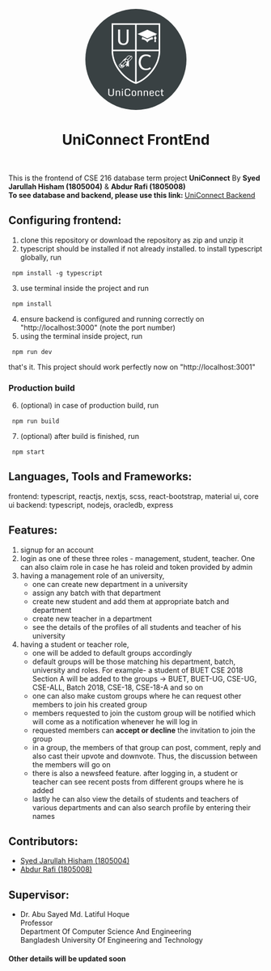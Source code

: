 
<p align="center">
 <img width="200px" 
      style="border-radius:50%" src="https://github.com/hishamcse/UniConnect-FrontEnd/blob/master/public/logo.png"  alt="UniConnect"/>
</p>

<h1 align="center"> UniConnect FrontEnd</h1><br />

<!--  <p align="center"> -->
   This is the frontend of CSE 216 database term project <b>UniConnect</b> By <b>Syed Jarullah Hisham (1805004)</b> & <b>Abdur Rafi (1805008)</b> <br />
   <b>To see database and backend, please use this link: </b> [UniConnect Backend](https://github.com/abdur-rafi/UniConnect-backend)
<!--   </p> -->

## Configuring frontend:
   1. clone this repository or download the repository as zip and unzip it
   2. typescript should be installed if not already installed. to install typescript globally, run 
   
     npm install -g typescript

   3. use terminal inside the project and run 
     
     npm install

   4. ensure backend is configured and running correctly on "http://localhost:3000" (note the port number)
   5. using the terminal inside project, run 

     npm run dev

that's it. This project should work perfectly now on "http://localhost:3001"

 ### Production build
   6. (optional) in case of production build, run

     npm run build

   7. (optional) after build is finished, run 

     npm start

## Languages, Tools and Frameworks:
frontend: typescript, reactjs, nextjs, scss, react-bootstrap, material ui, core ui
backend: typescript, nodejs, oracledb, express

## Features:
1. signup for an account 
2. login as one of these three roles - management, student, teacher. One can also claim role in case he has roleid and token provided by admin 
3. having a management role of an university, 
      * one can create new department in a university
      * assign any batch with that department
      * create new student and add them at appropriate batch and department
      * create new teacher in a department
      * see the details of the profiles of all students and teacher of his university
4. having a student or teacher role,
   * one will be added to default groups accordingly
   * default groups will be those matching his department, batch, university and roles. 
      For example- a student of BUET CSE 2018 Section A will be added to the groups -> BUET, BUET-UG, CSE-UG, CSE-ALL, Batch 2018, CSE-18, CSE-18-A and so on
   * one can also make custom groups where he can request other members to join his created group
   * members requested to join the custom group will be notified which will come as a notification whenever he will log in
   * requested members can <b>accept or decline</b> the invitation to join the group
   * in a group, the members of that group can post, comment, reply and 
   also cast their upvote and downvote. Thus, the discussion between the members will go on
   * there is also a newsfeed feature. after logging in, a student or teacher can see recent posts from different groups where he is added
   * lastly he can also view the details of students and teachers of various departments and can also search profile by entering their names

## Contributors:
   * [Syed Jarullah Hisham (1805004)](https://hishamcse.github.io/)
   * [Abdur Rafi (1805008)](https://github.com/abdur-rafi)

## Supervisor:
   * Dr. Abu Sayed Md. Latiful Hoque <br />
     Professor <br />
     Department Of Computer Science And Engineering <br />
     Bangladesh University Of Engineering and Technology
     

#### Other details will be updated soon
